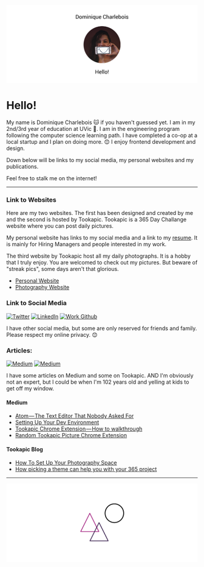 ![Header Image](images/Header.png)

# Hello!

My name is Dominique Charlebois 🐱 if you haven't guessed yet. I am in my 2nd/3rd year of education at UVic 🎉. I am in the engineering program following the computer science learning path. I have completed a co-op at a local startup and I plan on doing more. 😊 I enjoy frontend development and design. 

Down below will be links to my social media, my personal websites and my publications. 

Feel free to stalk me on the internet! 

---

### Link to Websites

Here are my two websites. The first has been designed and created by me and the second is hosted by Tookapic. Tookapic is a 365 Day Challange website where you can post daily pictures.

My personal website has links to my social media and a link to my [resume](http://dominiquecharlebois.com/resume.pdf). It is mainly for Hiring Managers and people interested in my work.

The third website by Tookapic host all my daily photographs. It is a hobby that I truly enjoy. You are welcomed to check out my pictures. But beware of "streak pics", some days aren't that glorious. 

* [Personal Website](http://dominiquecharlebois.com/ "Website")
* [Photography Website](http://photography.dominiquecharlebois.com/ "Photography Website")

### Link to Social Media

[![Twitter](https://img.shields.io/badge/Follow%20on%20Twitter-FlyteWizard-blue.svg?colorA=373a3c&colorB=1da1f2&style=flat)](https://twitter.com/flytewizard)
[![LinkedIn](https://img.shields.io/badge/LinkedIn-Dominique%20Charlebois-blue.svg?colorA=373a3c&colorB=0077b5&style=flat)](https://www.linkedin.com/in/dominiquecharlebois/)
[![Work Github](https://img.shields.io/badge/Work%20Github-Dominique%20Charlebois-lightgrey.svg?colorA=373a3c&colorB=9f9f9f&style=flat)](https://github.com/dominiquecharlebois)

I have other social media, but some are only reserved for friends and family. Please respect my online privacy. 😊

### Articles:

[![Medium](https://img.shields.io/badge/Medium-FlyteWizard-green.svg?colorA=373a3c&colorB=48e79a&style=flat)](https://medium.com/@FlyteWizard)
[![Medium](https://img.shields.io/badge/Tookapic-FlyteWizard-lightgrey.svg?colorA=373a3c&colorB=9f9f9f&style=flat)](https://tookapic.com/flytewizard)

I have some articles on Medium and some on Tookapic. AND I'm obviously not an expert, but I could be when I'm 102 years old and yelling at kids to get off my window. 

#### Medium

* [Atom — The Text Editor That Nobody Asked For](https://medium.com/@FlyteWizard/atom-the-text-editor-that-nobody-asked-for-32d0e227f89f#.c9tvu3oyg "Atom — The Text Editor That Nobody Asked For")
* [Setting Up Your Dev Environment](https://medium.com/@FlyteWizard/setting-up-your-dev-environment-75ae46b17843#.b113nqvoe "Setting Up Your Dev Environment")
* [Tookapic Chrome Extension — How to walkthrough](https://medium.com/@FlyteWizard/tookapic-chrome-extension-how-to-walkthrough-d2a8028281d5#.2curm0oza "Tookapic Chrome Extension — How to walkthrough")
* [Random Tookapic Picture Chrome Extension](https://medium.com/@FlyteWizard/random-tookapic-picture-chrome-extension-d21d23d090c2#.49vib5ghn "Random Tookapic Picture Chrome Extension")


#### Tookapic Blog

* [How To Set Up Your Photography Space](https://blog.tookapic.com/how-to-set-up-your-photography-space?u=984 "How To Set Up Your Photography Space")
* [How picking a theme can help you with your 365 project](https://blog.tookapic.com/how-picking-a-theme-can-help-you-with-your-365-project?u=984 "How picking a theme can help you with your 365 project")

---

<img src="images/Signature.png">

